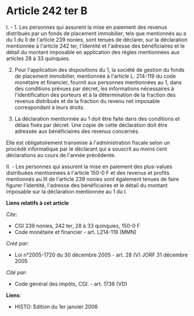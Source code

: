 # Article 242 ter B

I. - 1. Les personnes qui assurent la mise en paiement des revenus distribués par un fonds de placement immobilier, tels que
mentionnés au a du 1 du II de l'article 239 nonies, sont tenues de déclarer, sur la déclaration mentionnée à l'article 242
ter, l'identité et l'adresse des bénéficiaires et le détail du montant imposable en application des règles mentionnées aux
articles 28 à 33 quinquies.

2. Pour l'application des dispositions du 1, la société de gestion du fonds de placement immobilier, mentionnée à l'article
L. 214-119 du code monétaire et financier, fournit aux personnes mentionnées au 1, dans des conditions prévues par décret,
les informations nécessaires à l'identification des porteurs et à la détermination de la fraction des revenus distribués et
de la fraction du revenu net imposable correspondant à leurs droits.

3. La déclaration mentionnée au 1 doit être faite dans des conditions et délais fixés par décret. Une copie de cette
déclaration doit être adressée aux bénéficiaires des revenus concernés.

Elle est obligatoirement transmise à l'administration fiscale selon un procédé informatique par le déclarant qui a souscrit
au moins cent déclarations au cours de l'année précédente.

II. - Les personnes qui assurent la mise en paiement des plus-values distribuées mentionnées à l'article 150-0 F et des
revenus et profits mentionnés au III de l'article 239 nonies sont également tenues de faire figurer l'identité, l'adresse des
bénéficiaires et le détail du montant imposable sur la déclaration mentionnée au 1 du I.

**Liens relatifs à cet article**

_Cite_:

  - CGI 239 nonies, 242 ter, 28 à 33 quinquies, 150-0 F
  - Code monétaire et financier - art. L214-119 (MMN)

_Créé par_:

  - Loi n°2005-1720 du 30 décembre 2005 - art. 28 (V) JORF 31 décembre 2005

_Cité par_:

  - Code général des impôts, CGI. - art. 1736 (VD)

**Liens**:

  - HISTO: Edition du 1er janvier 2006
